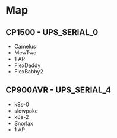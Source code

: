 # Map
## CP1500 - UPS_SERIAL_0
* Camelus
* MewTwo
* 1 AP
* FlexDaddy
* FlexBabby2
## CP900AVR - UPS_SERIAL_4
* k8s-0
* slowpoke
* k8s-2
* Snorlax
* 1 AP
